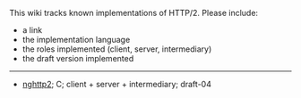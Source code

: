 This wiki tracks known implementations of HTTP/2. Please include:

* a link
* the implementation language
* the roles implemented (client, server, intermediary)
* the draft version implemented

***

* [nghttp2](https://github.com/tatsuhiro-t/nghttp2); C; client + server + intermediary; draft-04
